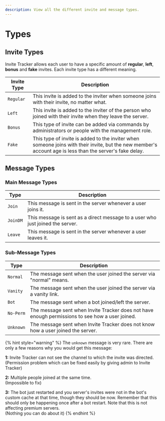 ```yaml
---
description: View all the different invite and message types.
---
```


# Types

## Invite Types

Invite Tracker allows each user to have a specific amount of **regular**, **left**, **bonus** and **fake** invites. Each invite type has a different meaning.

| Invite Type | Description                                                                                                                                              |
| ----------- | -------------------------------------------------------------------------------------------------------------------------------------------------------- |
| `Regular`   | This invite is added to the inviter when someone joins with their invite, no matter what.                                                                |
| `Left`      | This invite is added to the inviter of the person who joined with their invite when they leave the server.                                               |
| `Bonus`     | This type of invite can be added via commands by administrators or people with the management role.                                                      |
| `Fake`      | This type of invite is added to the inviter when someone joins with their invite, but the new member's account age is less than the server's fake delay. |

## Message Types

### Main Message Types

| Type     | Description                                                                    |
| -------- | ------------------------------------------------------------------------------ |
| `Join`   | This message is sent in the server whenever a user joins it.                   |
| `JoinDM` | This message is sent as a direct message to a user who just joined the server. |
| `Leave`  | This message is sent in the server whenever a user leaves it.                  |

### Sub-Message Types

| Type      | Description                                                                                     |
| --------- | ----------------------------------------------------------------------------------------------- |
| `Normal`  | The message sent when the user joined the server via "normal" means.                            |
| `Vanity`  | The message sent when the user joined the server via a vanity link.                             |
| `Bot`     | The message sent when a bot joined/left the server.                                             |
| `No-Perm` | The message sent when Invite Tracker does not have enough permissions to see how a user joined. |
| `Unknown` | The message sent when Invite Tracker does not know how a user joined the server.                |

{% hint style="warning" %}
The `unknown` message is very rare. There are only a few reasons why you would get this message:

**1:** Invite Tracker can not see the channel to which the invite was directed.\
(Permission problem which can be fixed easily by giving admin to Invite Tracker)

**2:** Multiple people joined at the same time. \
(Impossible to fix)

**3:** The bot just restarted and you server's invites were not in the bot's custom cache at that time, though they should be now. Remember that this should only be happening once after a bot restart. Note that this is not affecting premium servers.\
(Nothing you can do about it)
{% endhint %}
